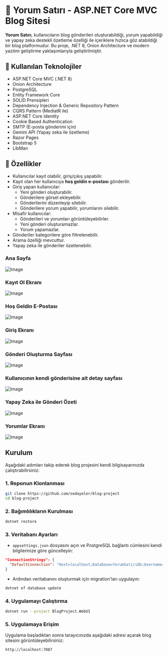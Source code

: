 # 📝 Yorum Satırı - ASP.NET Core MVC Blog Sitesi

**Yorum Satırı**, kullanıcıların blog gönderileri oluşturabildiği, yorum yapabildiği ve yapay zeka destekli özetleme özelliği ile içeriklere hızlıca göz atabildiği bir blog platformudur. Bu proje, .NET 8, Onion Architecture ve modern yazılım geliştirme yaklaşımlarıyla geliştirilmiştir.

## 🚀 Kullanılan Teknolojiler

- ASP.NET Core MVC (.NET 8)
- Onion Architecture
- PostgreSQL
- Entity Framework Core
- SOLID Prensipleri
- Dependency Injection & Generic Repository Pattern
- CQRS Pattern (MediatR ile)
- ASP.NET Core Identity
- Cookie Based Authentication
- SMTP (E-posta gönderimi için)
- Gemini API (Yapay zeka ile özetleme)
- Razor Pages
- Bootstrap 5
- LibMan 

## 🔑 Özellikler

- Kullanıcılar kayıt olabilir, giriş/çıkış yapabilir.
- Kayıt olan her kullanıcıya **hoş geldin e-postası** gönderilir.
- Giriş yapan kullanıcılar:
  - Yeni gönderi oluşturabilir.
  - Gönderilere görsel ekleyebilir.
  - Gönderilerini düzenleyip silebilir.  
  - Gönderilere yorum yapabilir, yorumlarını silebilir.
- Misafir kullanıcılar:
  - Gönderileri ve yorumları görüntüleyebilirler.
  - Yeni gönderi oluşturamazlar.
  - Yorum yapamazlar.
- Gönderiler kategorilere göre filtrelenebilir.
- Arama özelliği mevcuttur.
- Yapay zeka ile gönderiler özetlenebilir.

### Ana Sayfa
![Image](https://github.com/user-attachments/assets/52fcb771-1cac-461a-a64b-8eb69ab1eb0e)

### Kayıt Ol Ekranı
![Image](https://github.com/user-attachments/assets/11161460-6a5a-4993-850f-09bffa962d1d)

### Hoş Geldin E-Postası
![Image](https://github.com/user-attachments/assets/19df0848-e914-4372-a4cc-fcee4df8cdde)

### Giriş Ekranı
![Image](https://github.com/user-attachments/assets/d33aaa2e-82af-43c2-b47e-f11414915eba)

### Gönderi Oluşturma Sayfası
![Image](https://github.com/user-attachments/assets/5092fa57-f420-4a0d-a51d-69618fd81ea6)

### Kullanıcının kendi gönderisine ait detay sayfası
![Image](https://github.com/user-attachments/assets/056ce825-4c59-4a0e-bc72-73382e129d4f)

### Yapay Zeka ile Gönderi Özeti
![Image](https://github.com/user-attachments/assets/e8eee134-dd9e-4c1e-ad28-a8747100c3aa)

### Yorumlar Ekranı
![Image](https://github.com/user-attachments/assets/d1858cad-ced2-4ad0-8911-a453cd5e2386)

## Kurulum 

Aşağıdaki adımları takip ederek blog projesini kendi bilgisayarınızda çalıştırabilirsiniz:

### 1. Reponun Klonlanması

```bash
git clone https://github.com/sedayeler/blog-project
cd blog-project
```

### 2. Bağımlılıkların Kurulması

```bash
dotnet restore
```

### 3. Veritabanı Ayarları

- `appsettings.json` dosyasını açın ve PostgreSQL bağlantı cümlesini kendi bilgilerinize göre güncelleyin:

```json
"ConnectionStrings": {
  "DefaultConnection": "Host=localhost;Database=YorumSatiriDb;Username=postgres;Password=postgres"
}
```

- Ardından veritabanını oluşturmak için migration'ları uygulayın:

```bash
dotnet ef database update
```

### 4. Uygulamayı Çalıştırma

```bash
dotnet run --project BlogProject.WebUI
```

### 5. Uygulamaya Erişim

Uygulama başladıktan sonra tarayıcınızda aşağıdaki adresi açarak blog sitesini görüntüleyebilirsiniz:

```
http://localhost:7087
```






